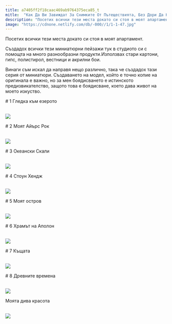 ```yaml
---
title: a7405ff2f18caac469ab9764375eca85_t
mitle:  "Как Да Ви Завиждат За Снимките От Пътеществията, Без Дори Да Напускате Апартамента Си!"
description: "Посетих всички тези места докато си стоя в моят апартамент. Създадох всички тези миниатюрни пейзажи тук в студиото си с помощта на много разнообразни продукти.Изпо"
image: "https://cdnone.netlify.com/db/-000//1/1-1-47.jpg"
---
```


 <p>Посетих всички тези места докато си стоя в моят апартамент.</p>      <p>Създадох всички тези миниатюрни пейзажи тук в студиото си с помощта на много разнообразни продукти.Използвах стари картони, гипс, полистирол, вестници и акрилни бои.</p> <p>Винаги съм искал да направя нещо различно, така че създадох тази серия от миниатюри. Създаването на модел, който е точно копие на оригинала е важно, но за мен боядисването е истинското предизвикателство, защото това е боядисване, което дава живот на моето изкуство.</p>  <p># 1 Гледка към езерото</p>      <p> <br/><img src="https://cdnone.netlify.com/db/-000//1/1-1-47.jpg"/><br/></p> <p># 2 Моят Айърс Рок</p> <p> <br/><img src="https://cdnone.netlify.com/db/-000//1/2-1-46.jpg"/><br/></p> <p># 3 Океански Скали</p>      <p> <br/><img src="https://cdnone.netlify.com/db/-000//1/3-1-44.jpg"/><br/></p>  <p># 4 Стоун Хендж</p> <p> <br/><img src="https://cdnone.netlify.com/db/-000//1/4-1-44.jpg"/><br/></p> <p># 5 Моят остров</p> <p> <br/><img src="https://cdnone.netlify.com/db/-000//1/5-1-42.jpg"/><br/></p> <p># 6 Храмът на Аполон</p>      <p> <br/><img src="https://cdnone.netlify.com/db/-000//1/6-1-41.jpg"/><br/></p> <p># 7 Къщата</p> <p> <br/><img src="https://cdnone.netlify.com/db/-000//1/7-1-40.jpg"/><br/></p> <p># 8 Древните времена</p>      <p> <br/><img src="https://cdnone.netlify.com/db/-000//1/8-1-35.jpg"/><br/></p>  <p>Моята дива красота</p> <p> <br/><img src="https://cdnone.netlify.com/db/-000//1/9-1-34.jpg"/><br/></p>       